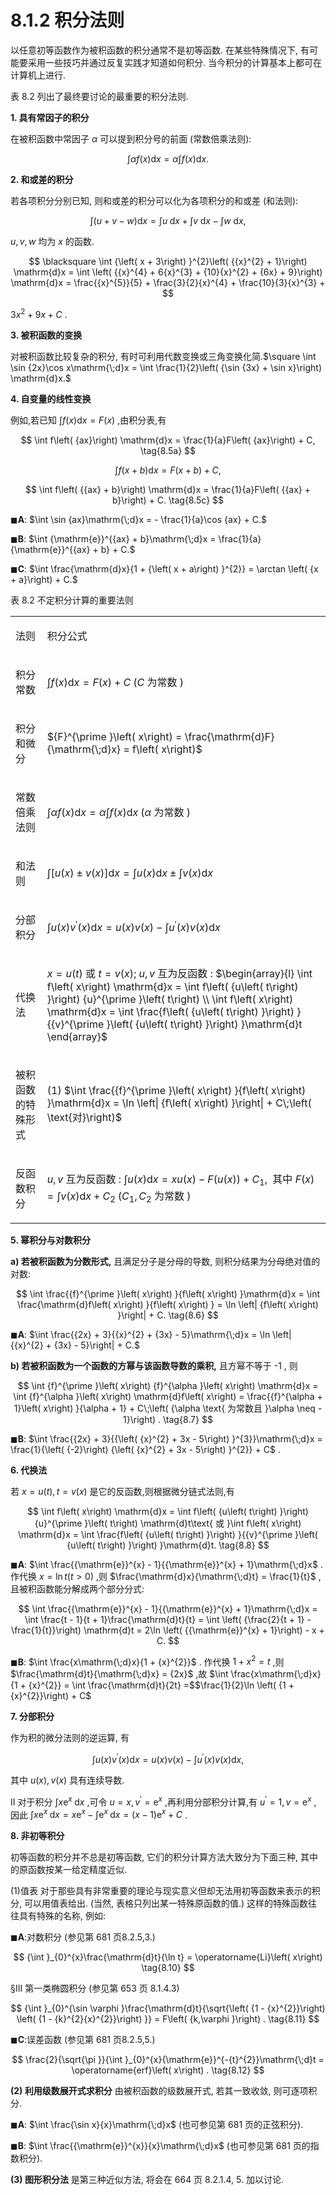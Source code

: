 # 8.1.2 积分法则

以任意初等函数作为被积函数的积分通常不是初等函数. 在某些特殊情况下, 有可能要采用一些技巧并通过反复实践才知道如何积分. 当今积分的计算基本上都可在计算机上进行.

表 8.2 列出了最终要讨论的最重要的积分法则.

**1. 具有常因子的积分**

在被积函数中常因子 $\alpha$ 可以提到积分号的前面 (常数倍乘法则):

$$
\int {\alpha f}\left( x\right) \mathrm{d}x = \alpha \int f\left( x\right) \mathrm{d}x. \tag{8.3}
$$

**2. 和或差的积分**

若各项积分分别已知, 则和或差的积分可以化为各项积分的和或差 (和法则):

$$
\int \left( {u + v - w}\right) \mathrm{d}x = \int u\mathrm{\;d}x + \int v\mathrm{\;d}x - \int w\mathrm{\;d}x, \tag{8.4}
$$

$u, v, w$ 均为 $x$ 的函数.

$$
\blacksquare \int {\left( x + 3\right) }^{2}\left( {{x}^{2} + 1}\right) \mathrm{d}x = \int \left( {{x}^{4} + 6{x}^{3} + {10}{x}^{2} + {6x} + 9}\right) \mathrm{d}x = \frac{{x}^{5}}{5} + \frac{3}{2}{x}^{4} + \frac{10}{3}{x}^{3} +
$$

$3{x}^{2} + {9x} + C$ .

**3. 被积函数的变换**

对被积函数比较复杂的积分, 有时可利用代数变换或三角变换化简.$\square \int \sin {2x}\cos x\mathrm{\;d}x = \int \frac{1}{2}\left( {\sin {3x} + \sin x}\right) \mathrm{d}x.$

**4. 自变量的线性变换**

例如,若已知 $\int f\left( x\right) \mathrm{d}x = F\left( x\right)$ ,由积分表,有

$$
\int f\left( {ax}\right) \mathrm{d}x = \frac{1}{a}F\left( {ax}\right)  + C, \tag{8.5a}
$$

$$
\int f\left( {x + b}\right) \mathrm{d}x = F\left( {x + b}\right)  + C, \tag{8.5b}
$$

$$
\int f\left( {{ax} + b}\right) \mathrm{d}x = \frac{1}{a}F\left( {{ax} + b}\right)  + C. \tag{8.5c}
$$

$\blacksquare \mathbf{A}$: $\int \sin {ax}\mathrm{\;d}x =  - \frac{1}{a}\cos {ax} + C.$

$\blacksquare \mathbf{B}$: $\int {\mathrm{e}}^{{ax} + b}\mathrm{\;d}x = \frac{1}{a}{\mathrm{e}}^{{ax} + b} + C.$

$\blacksquare \mathbf{C}$: $\int \frac{\mathrm{d}x}{1 + {\left( x + a\right) }^{2}} = \arctan \left( {x + a}\right)  + C.$

表 8.2 不定积分计算的重要法则

<table><tr><td>

法则

</td><td>

积分公式

</td></tr><tr><td>

积分常数

</td><td>

$\int f\left( x\right) \mathrm{d}x = F\left( x\right)  + C\;\left( {C\text{ 为常数 }}\right)$

</td></tr><tr><td>

积分和微分

</td><td>

${F}^{\prime }\left( x\right)  = \frac{\mathrm{d}F}{\mathrm{\;d}x} = f\left( x\right)$

</td></tr><tr><td>

常数倍乘法则

</td><td>

$\int {\alpha f}\left( x\right) \mathrm{d}x = \alpha \int f\left( x\right) \mathrm{d}x\;\left( {\alpha \text{ 为常数 }}\right)$

</td></tr><tr><td>

和法则

</td><td>

$\int \left\lbrack  {u\left( x\right)  \pm  v\left( x\right) }\right\rbrack  \mathrm{d}x = \int u\left( x\right) \mathrm{d}x \pm  \int v\left( x\right) \mathrm{d}x$

</td></tr><tr><td>

分部积分

</td><td>

$\int u\left( x\right) {v}^{\prime }\left( x\right) \mathrm{d}x = u\left( x\right) v\left( x\right)  - \int {u}^{\prime }\left( x\right) v\left( x\right) \mathrm{d}x$

</td></tr><tr><td>

代换法

</td><td>

$x = u\left( t\right)$ 或 $t = v\left( x\right) ;$ $u, v$ 互为反函数 : $\begin{array}{l} \int f\left( x\right) \mathrm{d}x = \int f\left( {u\left( t\right) }\right) {u}^{\prime }\left( t\right) \\  \int f\left( x\right) \mathrm{d}x = \int \frac{f\left( {u\left( t\right) }\right) }{{v}^{\prime }\left( {u\left( t\right) }\right) }\mathrm{d}t \end{array}$

</td></tr><tr><td>

被积函数的特殊形式

</td><td>

(1) $\int \frac{{f}^{\prime }\left( x\right) }{f\left( x\right) }\mathrm{d}x = \ln \left| {f\left( x\right) }\right|  + C\;\left( \text{对}\right)$

</td></tr><tr><td>

反函数积分

</td><td>

$u, v$ 互为反函数 : $\int u\left( x\right) \mathrm{d}x = {xu}\left( x\right)  - F\left( {u\left( x\right) }\right)  + {C}_{1},\;$ 其中 $F\left( x\right)  = \int v\left( x\right) \mathrm{d}x + {C}_{2}\;\left( {{C}_{1},{C}_{2}\text{ 为常数 }}\right)$

</td></tr></table>

**5. 幂积分与对数积分**

**a) 若被积函数为分数形式,** 且满足分子是分母的导数, 则积分结果为分母绝对值的对数:

$$
\int \frac{{f}^{\prime }\left( x\right) }{f\left( x\right) }\mathrm{d}x = \int \frac{\mathrm{d}f\left( x\right) }{f\left( x\right) } = \ln \left| {f\left( x\right) }\right|  + C. \tag{8.6}
$$

$\blacksquare \mathbf{A}$: $\int \frac{{2x} + 3}{{x}^{2} + {3x} - 5}\mathrm{\;d}x = \ln \left| {{x}^{2} + {3x} - 5}\right|  + C.$

**b) 若被积函数为一个函数的方幂与该函数导数的乘积,** 且方幂不等于 -1 , 则

$$
\int {f}^{\prime }\left( x\right) {f}^{\alpha }\left( x\right) \mathrm{d}x = \int {f}^{\alpha }\left( x\right) \mathrm{d}f\left( x\right)  = \frac{{f}^{\alpha  + 1}\left( x\right) }{\alpha  + 1} + C\;\left( {\alpha \text{ 为常数且 }\alpha  \neq   - 1}\right) . \tag{8.7}
$$

$\blacksquare \mathbf{B}$: $\int \frac{{2x} + 3}{{\left( {x}^{2} + 3x - 5\right) }^{3}}\mathrm{\;d}x = \frac{1}{\left( {-2}\right) {\left( {x}^{2} + 3x - 5\right) }^{2}} + C$ .

**6. 代换法**

若 $x = u\left( t\right) , t = v\left( x\right)$ 是它的反函数,则根据微分链式法则,有

$$
\int f\left( x\right) \mathrm{d}x = \int f\left( {u\left( t\right) }\right) {u}^{\prime }\left( t\right) \mathrm{d}t\text{ 或 }\int f\left( x\right) \mathrm{d}x = \int \frac{f\left( {u\left( t\right) }\right) }{{v}^{\prime }\left( {u\left( t\right) }\right) }\mathrm{d}t. \tag{8.8}
$$

$\blacksquare \mathbf{A}$: $\int \frac{{\mathrm{e}}^{x} - 1}{{\mathrm{e}}^{x} + 1}\mathrm{\;d}x$ . 作代换 $x = \ln t\left( {t > 0}\right)$ ,则 $\frac{\mathrm{d}x}{\mathrm{\;d}t} = \frac{1}{t}$ ,且被积函数能分解成两个部分分式:

$$
\int \frac{{\mathrm{e}}^{x} - 1}{{\mathrm{e}}^{x} + 1}\mathrm{\;d}x = \int \frac{t - 1}{t + 1}\frac{\mathrm{d}t}{t} = \int \left( {\frac{2}{t + 1} - \frac{1}{t}}\right) \mathrm{d}t = 2\ln \left( {{\mathrm{e}}^{x} + 1}\right)  - x + C.
$$

$\blacksquare \mathbf{B}$: $\int \frac{x\mathrm{\;d}x}{1 + {x}^{2}}$ . 作代换 $1 + {x}^{2} = t$ ,则 $\frac{\mathrm{d}t}{\mathrm{\;d}x} = {2x}$ ,故 $\int \frac{x\mathrm{\;d}x}{1 + {x}^{2}} = \int \frac{\mathrm{d}t}{2t} =$$\frac{1}{2}\ln \left( {1 + {x}^{2}}\right)  + C$

**7. 分部积分**

作为积的微分法则的逆运算, 有

$$
\int u\left( x\right) {v}^{\prime }\left( x\right) \mathrm{d}x = u\left( x\right) v\left( x\right)  - \int {u}^{\prime }\left( x\right) v\left( x\right) \mathrm{d}x, \tag{8.9}
$$

其中 $u\left( x\right) , v\left( x\right)$ 具有连续导数.

II 对于积分 $\int x{\mathrm{e}}^{x}\mathrm{\;d}x$ ,可令 $u = x,{v}^{\prime } = {\mathrm{e}}^{x}$ ,再利用分部积分计算,有 ${u}^{\prime } = 1, v = {\mathrm{e}}^{x}$ , 因此 $\int x{\mathrm{e}}^{x}\mathrm{\;d}x = x{\mathrm{e}}^{x} - \int {\mathrm{e}}^{x}\mathrm{\;d}x = \left( {x - 1}\right) {\mathrm{e}}^{x} + C$ .

**8. 非初等积分**

初等函数的积分并不总是初等函数, 它们的积分计算方法大致分为下面三种, 其中的原函数按某一给定精度近似.

(1)值表 对于那些具有非常重要的理论与现实意义但却无法用初等函数来表示的积分, 可以用值表给出. (当然, 表格只列出某一特殊原函数的值.) 这样的特殊函数往往具有特殊的名称, 例如:

$\blacksquare \mathbf{A}$:对数积分 (参见第 681 页8.2.5,3.)

$$
{\int }_{0}^{x}\frac{\mathrm{d}t}{\ln t} = \operatorname{Li}\left( x\right)  \tag{8.10}
$$

§III 第一类椭圆积分 (参见第 653 页 8.1.4.3)

$$
{\int }_{0}^{\sin \varphi }\frac{\mathrm{d}t}{\sqrt{\left( {1 - {x}^{2}}\right) \left( {1 - {k}^{2}{x}^{2}}\right) }} = F\left( {k,\varphi }\right) . \tag{8.11}
$$

$\blacksquare \mathbf{C}$:误差函数 (参见第 681 页8.2.5,5.)

$$
\frac{2}{\sqrt{\pi }}{\int }_{0}^{x}{\mathrm{e}}^{-{t}^{2}}\mathrm{\;d}t = \operatorname{erf}\left( x\right) . \tag{8.12}
$$

**(2) 利用级数展开式求积分** 由被积函数的级数展开式, 若其一致收敛, 则可逐项积分.

$\blacksquare \mathbf{A}$: $\int \frac{\sin x}{x}\mathrm{\;d}x$ (也可参见第 681 页的正弦积分).

$\blacksquare \mathbf{B}$: $\int \frac{{\mathrm{e}}^{x}}{x}\mathrm{\;d}x$ (也可参见第 681 页的指数积分).

**(3) 图形积分法** 是第三种近似方法, 将会在 664 页 8.2.1.4, 5. 加以讨论.
